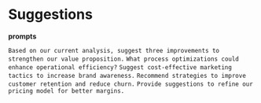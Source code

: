 # Suggestions

**prompts**

`Based on our current analysis, suggest three improvements to strengthen our value proposition.`
`What process optimizations could enhance operational efficiency?`
`Suggest cost-effective marketing tactics to increase brand awareness.`
`Recommend strategies to improve customer retention and reduce churn.`
`Provide suggestions to refine our pricing model for better margins.`